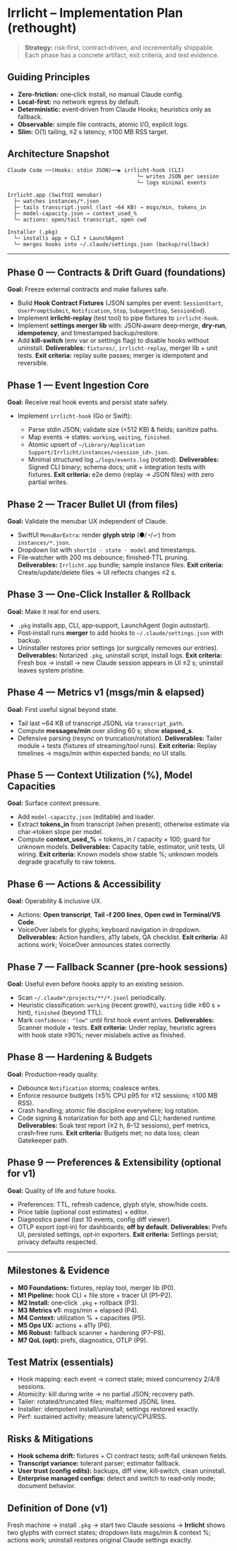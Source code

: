 # Irrlicht – Implementation Plan (rethought)

> **Strategy:** risk‑first, contract‑driven, and incrementally shippable. Each phase has a concrete artifact, exit criteria, and test evidence.

## Guiding Principles

* **Zero‑friction:** one‑click install, no manual Claude config.
* **Local‑first:** no network egress by default.
* **Deterministic:** event‑driven from Claude Hooks; heuristics only as fallback.
* **Observable:** simple file contracts, atomic I/O, explicit logs.
* **Slim:** O(1) tailing, ≤2 s latency, ≤100 MB RSS target.

## Architecture Snapshot

```
Claude Code ──(Hooks: stdin JSON)──▶ irrlicht-hook (CLI)
                                         └─ writes JSON per session
                                         └─ logs minimal events

Irrlicht.app (SwiftUI menubar)
  ├─ watches instances/*.json
  ├─ tails transcript.jsonl (last ~64 KB) → msgs/min, tokens_in
  ├─ model-capacity.json → context_used_%
  └─ actions: open/tail transcript, open cwd

Installer (.pkg)
  └─ installs app + CLI + LaunchAgent
  └─ merges hooks into ~/.claude/settings.json (backup/rollback)
```

---

## Phase 0 — Contracts & Drift Guard (foundations)

**Goal:** Freeze external contracts and make failures safe.

* Build **Hook Contract Fixtures** (JSON samples per event: `SessionStart`, `UserPromptSubmit`, `Notification`, `Stop`, `SubagentStop`, `SessionEnd`).
* Implement **irrlicht‑replay** (test tool) to pipe fixtures to `irrlicht-hook`.
* Implement **settings merger lib** with: JSON‑aware deep‑merge, **dry‑run**, **idempotency**, and timestamped backup/restore.
* Add **kill‑switch** (env var or settings flag) to disable hooks without uninstall.
  **Deliverables:** `fixtures/`, `irrlicht-replay`, merger lib + unit tests.
  **Exit criteria:** replay suite passes; merger is idempotent and reversible.

## Phase 1 — Event Ingestion Core

**Goal:** Receive real hook events and persist state safely.

* Implement `irrlicht-hook` (Go or Swift):

  * Parse stdin JSON; validate size (<512 KB) & fields; sanitize paths.
  * Map events → states: `working`, `waiting`, `finished`.
  * Atomic upsert of `~/Library/Application Support/Irrlicht/instances/<session_id>.json`.
  * Minimal structured log `…/logs/events.log` (rotated).
    **Deliverables:** Signed CLI binary; schema docs; unit + integration tests with fixtures.
    **Exit criteria:** e2e demo (replay → JSON files) with zero partial writes.

## Phase 2 — Tracer Bullet UI (from files)

**Goal:** Validate the menubar UX independent of Claude.

* SwiftUI `MenuBarExtra`: render **glyph strip** (●/◔/✓) from `instances/*.json`.
* Dropdown list with `shortId · state · model` and timestamps.
* File‑watcher with 200 ms debounce; finished‑TTL pruning.
  **Deliverables:** `Irrlicht.app` bundle; sample instance files.
  **Exit criteria:** Create/update/delete files → UI reflects changes ≤2 s.

## Phase 3 — One‑Click Installer & Rollback

**Goal:** Make it real for end users.

* `.pkg` installs app, CLI, app‑support, LaunchAgent (login autostart).
* Post‑install runs **merger** to add hooks to `~/.claude/settings.json` with backup.
* Uninstaller restores prior settings (or surgically removes our entries).
  **Deliverables:** Notarized `.pkg`, uninstall script, install logs.
  **Exit criteria:** Fresh box → install → new Claude session appears in UI ≤2 s; uninstall leaves system pristine.

## Phase 4 — Metrics v1 (msgs/min & elapsed)

**Goal:** First useful signal beyond state.

* Tail last \~64 KB of transcript JSONL via `transcript_path`.
* Compute **messages/min** over sliding 60 s; show **elapsed\_s**.
* Defensive parsing (resync on truncation/rotation).
  **Deliverables:** Tailer module + tests (fixtures of streaming/tool runs).
  **Exit criteria:** Replay timelines → msgs/min within expected bands; no UI stalls.

## Phase 5 — Context Utilization (%), Model Capacities

**Goal:** Surface context pressure.

* Add `model-capacity.json` (editable) and loader.
* Extract **tokens\_in** from transcript (when present); otherwise estimate via char→token slope per model.
* Compute **context\_used\_%** = tokens\_in / capacity × 100; guard for unknown models.
  **Deliverables:** Capacity table, estimator, unit tests, UI wiring.
  **Exit criteria:** Known models show stable %; unknown models degrade gracefully to raw tokens.

## Phase 6 — Actions & Accessibility

**Goal:** Operability & inclusive UX.

* Actions: **Open transcript**, **Tail -f 200 lines**, **Open cwd in Terminal/VS Code**.
* VoiceOver labels for glyphs; keyboard navigation in dropdown.
  **Deliverables:** Action handlers, a11y labels, QA checklist.
  **Exit criteria:** All actions work; VoiceOver announces states correctly.

## Phase 7 — Fallback Scanner (pre‑hook sessions)

**Goal:** Useful even before hooks apply to an existing session.

* Scan `~/.claude*/projects/**/*.jsonl` periodically.
* Heuristic classification: `working` (recent growth), `waiting` (idle ≥60 s + hint), `finished` (beyond TTL).
* Mark `confidence: "low"` until first hook event arrives.
  **Deliverables:** Scanner module + tests.
  **Exit criteria:** Under replay, heuristic agrees with hook state ≥90%; never mislabels active as finished.

## Phase 8 — Hardening & Budgets

**Goal:** Production‑ready quality.

* Debounce `Notification` storms; coalesce writes.
* Enforce resource budgets (≤5% CPU p95 for ≤12 sessions; ≤100 MB RSS).
* Crash handling; atomic file discipline everywhere; log rotation.
* Code signing & notarization for both app and CLI; hardened runtime.
  **Deliverables:** Soak test report (≥2 h, 8–12 sessions), perf metrics, crash‑free runs.
  **Exit criteria:** Budgets met; no data loss; clean Gatekeeper path.

## Phase 9 — Preferences & Extensibility (optional for v1)

**Goal:** Quality of life and future hooks.

* Preferences: TTL, refresh cadence, glyph style, show/hide costs.
* Price table (optional cost estimates) + editor.
* Diagnostics panel (last 10 events, config diff viewer).
* OTLP export (opt‑in) for dashboards; **off by default**.
  **Deliverables:** Prefs UI, persisted settings, opt‑in exporters.
  **Exit criteria:** Settings persist; privacy defaults respected.

---

## Milestones & Evidence

* **M0 Foundations:** fixtures, replay tool, merger lib (P0).
* **M1 Pipeline:** hook CLI + file store + tracer UI (P1–P2).
* **M2 Install:** one‑click `.pkg` + rollback (P3).
* **M3 Metrics v1:** msgs/min + elapsed (P4).
* **M4 Context:** utilization % + capacities (P5).
* **M5 Ops UX:** actions + a11y (P6).
* **M6 Robust:** fallback scanner + hardening (P7–P8).
* **M7 QoL (opt):** prefs, diagnostics, OTLP (P9).

## Test Matrix (essentials)

* Hook mapping: each event → correct state; mixed concurrency 2/4/8 sessions.
* Atomicity: kill during write → no partial JSON; recovery path.
* Tailer: rotated/truncated files; malformed JSONL lines.
* Installer: idempotent install/uninstall; settings restored exactly.
* Perf: sustained activity; measure latency/CPU/RSS.

## Risks & Mitigations

* **Hook schema drift:** fixtures + CI contract tests; soft‑fail unknown fields.
* **Transcript variance:** tolerant parser; estimator fallback.
* **User trust (config edits):** backups, diff view, kill‑switch, clean uninstall.
* **Enterprise managed configs:** detect and switch to read‑only mode; document behavior.

## Definition of Done (v1)

Fresh machine → install `.pkg` → start two Claude sessions → **Irrlicht** shows two glyphs with correct states; dropdown lists msgs/min & context %; actions work; uninstall restores original Claude settings exactly.
